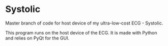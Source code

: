 # Systolic
Master branch of code for host device of my ultra-low-cost ECG - Systolic. 

This program runs on the host device of the ECG. It is made with Python and relies on PyQt for the GUI.
